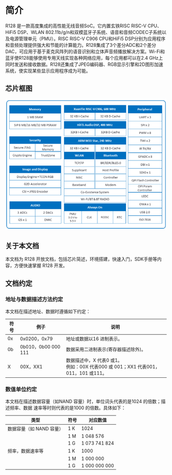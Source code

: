 # 简介

R128 是一款高度集成的高性能无线音频SoC。它内置玄铁RISC RISC-V CPU、HiFi5 DSP、WLAN 802.11b/g/n和双模蓝牙子系统、语音和音频CODEC子系统以及电源管理单元（PMU）。RISC RISC-V C906 CPU和HiFi5 DSP分别为应用程序和音频处理提供强大和节能的计算能力。R128集成了3个差分ADC和2个差分DAC，可应用于基于麦克风阵列的语音识别和立体声音频播放解决方案。Wi-Fi和蓝牙使R128能够使用专用天线实现各种网络应用，每个应用都可以在2.4 GHz上同时发送和接收数据。R128还集成了JPEG编码器、RGB显示引擎和2D图形加速系统，使实现某些显示应用程序成为可能。

## 芯片框图

![image-20230319113235278](assets/post/README/image-20230319113235278.png)

## 关于本文档

本文档为 R128 开放文档，包括芯片简述，环境搭建，快速入门，SDK手册等内容，方便快速掌握 R128 开发。

## 文档约定

### 地址与数据描述方法约定

本文档在描述地址、数据时遵循如下约定：

| 符号 | 例子                | 说明                                                         |
| ---- | ------------------- | ------------------------------------------------------------ |
| 0x   | 0x0200，0x79        | 地址或数据以16 进制表示。                                    |
| 0b   | 0b010，0b00 000 111 | 数据采用二进制表示(寄存器描述除外)。                         |
| X    | 00X，XX1            | 数据描述中，X 代表0 或1。<br />例如：00X 代表000 或 001；XX1 代表001，011，101 或111。 |

### 数值单位约定

本文档在描述数据容量（如NAND 容量）时，单位词头代表的是1024 的倍数；描述频率、数据
速率等时则代表的是1000 的倍数。具体如下：

| 类型                     | 符号 | 对应数值      |
| ------------------------ | ---- | ------------- |
| 数据容量（如 NAND 容量） | 1 K  | 1024          |
|                          | 1 M  | 1 048 576     |
|                          | 1 G  | 1 073 741 824 |
| 频率，数据速率等         | 1 K  | 1000          |
|                          | 1 M  | 1 000 000     |
|                          | 1 G  | 1 000 000 000 |


